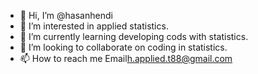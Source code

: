 - 👋 Hi, I’m @hasanhendi
- 👀 I’m interested in applied statistics.
- 🌱 I’m currently learning developing cods with statistics. 
- 💞️ I’m looking to collaborate on coding in statistics.
- 📫 How to reach me Email<h.applied.t88@gmail.com>

<!---
hasanhendi/hasanhendi is a ✨ special ✨ repository because its `README.md` (this file) appears on your GitHub profile.
You can click the Preview link to take a look at your changes.
--->
